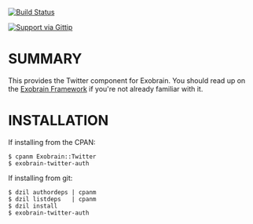 [![Build Status](https://travis-ci.org/pjf/exobrain-twitter.png?branch=master)](https://travis-ci.org/pjf/exobrain-twitter)

[![Support via Gittip](https://rawgithub.com/twolfson/gittip-badge/0.1.0/dist/gittip.png)](https://www.gittip.com/pjf/)

# SUMMARY

This provides the Twitter component for Exobrain. You
should read up on the [Exobrain Framework](https://github.com/pjf/exobrain)
if you're not already familiar with it.

# INSTALLATION

If installing from the CPAN:

    $ cpanm Exobrain::Twitter
    $ exobrain-twitter-auth

If installing from git:

    $ dzil authordeps | cpanm
    $ dzil listdeps   | cpanm
    $ dzil install
    $ exobrain-twitter-auth

